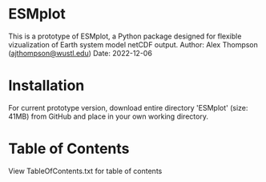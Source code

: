 # ESMplot
This is a prototype of ESMplot, a Python package designed for flexible vizualization of Earth system model netCDF output.
Author: Alex Thompson (ajthompson@wustl.edu)
Date: 2022-12-06

# Installation

For current prototype version, download entire directory 'ESMplot' (size: 41MB) from GitHub
 and place in your own working directory.

# Table of Contents

View TableOfContents.txt for table of contents
